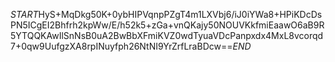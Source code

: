 $START$HyS+MqDkg50K+0ybHIPVqnpPZgT4m1LXVbj6/iJ0iYWa8+HPiKDcDsPN5ICgEI2Bhfrh2kpWw/E/h52k5+zGa+vnQKajy50NOUVKkfmiEaawO6aB9R5YTQQKAwIlSnNsB0uA2BwBbXFmiKVZ0wdTyuaVDcPanpxdx4MxL8vcorqd7+0qw9UufgzXA8rpINuyfph26NtNI9YrZrfLraBDcw==$END$